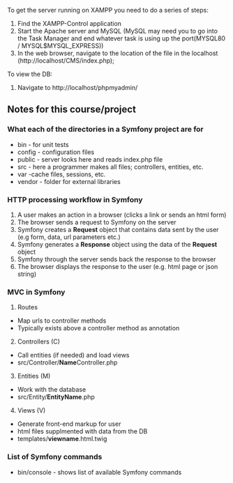 
To get the server running on XAMPP you need to do a series of steps:

1) Find the XAMPP-Control application
2) Start the Apache server and MySQL (MySQL may need you to go into the Task Manager and end whatever task is using up the port(MYSQL80 / MYSQL$MYSQL_EXPRESS))
3) In the web browser, navigate to the location of the file in the localhost (http://localhost/CMS/index.php);

To view the DB:

1) Navigate to http://localhost/phpmyadmin/

## Notes for this course/project ##

### What each of the directories in a Symfony project are for ###
- bin - for unit tests
- config - configuration files
- public - server looks here and reads index.php file
- src - here a programmer makes all files; controllers, entities, etc.
- var -cache files, sessions, etc.
- vendor - folder for external libraries

### HTTP processing workflow in Symfony ###
1. A user makes an action in a browser (clicks a link or sends an html form)
2. The browser sends a request to Symfony on the server
3. Symfony creates a **Request** object that contains data sent by the user (e.g form, data, url parameters etc.)
4. Symfony generates a **Response** object using the data of the **Request** object
5. Symfony through the server sends back the response to the browser
6. The browser displays the response to the user (e.g. html page or json string)

### MVC in Symfony ###
1. Routes
  - Map urls to controller methods
  - Typically exists above a controller method as annotation
2. Controllers (C)
  - Call entities (if needed) and load views
  - src/Controller/**Name**Controller.php
3. Entities (M)
  - Work with the database
  - src/Entity/**EntityName**.php
4. Views (V)
  - Generate front-end markup for user
  - html files supplmented with data from the DB
  - templates/**viewname**.html.twig

### List of Symfony commands ###
- bin/console - shows list of available Symfony commands